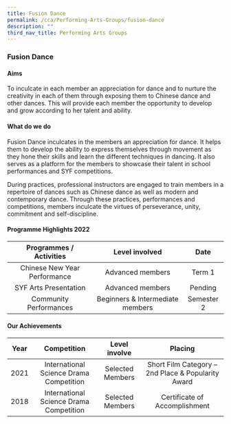 ```yaml
---
title: Fusion Dance
permalink: /cca/Performing-Arts-Groups/fusion-dance
description: ""
third_nav_title: Performing Arts Groups
---
```

### Fusion Dance

#### Aims

To inculcate in each member an appreciation for dance and to nurture the creativity in each of them through exposing them to Chinese dance and other dances. This will provide each member the opportunity to develop and grow according to her talent and ability.

#### What do we do

Fusion Dance inculcates in the members an appreciation for dance. It helps them to develop the ability to express themselves through movement as they hone their skills and learn the different techniques in dancing. It also serves as a platform for the members to showcase their talent in school performances and SYF competitions.

During practices, professional instructors are engaged to train members in a repertoire of dances such as Chinese dance as well as modern and contemporary dance. Through these practices, performances and competitions, members inculcate the virtues of perseverance, unity, commitment and self-discipline.

#### Programme Highlights 2022

| Programmes / Activities 	| Level involved 	| Date 	|
|:---:	|:---:	|:---:	|
| Chinese New Year Performance 	| Advanced members 	| Term 1 	|
| SYF Arts Presentation 	| Advanced members 	| Pending 	|
| Community Performances 	| Beginners & Intermediate members 	| Semester 2 	|

#### Our Achievements

| Year 	| Competition 	| Level involve     	| Placing 	|
|:---:	|:---:	|:---:	|:---:	|
| 2021 	| International Science Drama Competition 	| Selected Members 	| Short Film Category – 2nd Place & Popularity Award 	|
|  2018 	| International Science Drama Competition 	| Selected Members 	| Certificate of Accomplishment 	|

